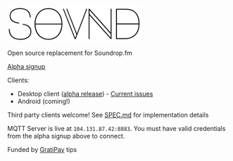 ![Logo](https://raw.githubusercontent.com/GeorgeHahn/SOVND/gh-pages/Logo.png)

Open source replacement for Soundrop.fm

[Alpha signup](http://104.131.87.42:2880/)

Clients:
  - Desktop client ([alpha release](https://github.com/GeorgeHahn/SOVND/releases)) - [Current issues](https://github.com/GeorgeHahn/SOVND/issues?q=is%3Aopen+is%3Aissue+milestone%3A%22Beta+1%22)
  - Android (coming!)

Third party clients welcome! See [SPEC.md](SPEC.md) for implementation details

MQTT Server is live at `104.131.87.42:8883`. You must have valid credentials from the alpha signup above to connect.

Funded by [GratiPay](https://gratipay.com/GeorgeHahn/) tips
